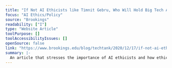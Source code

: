 ```yaml
---
title: "If Not AI Ethicists like Timnit Gebru, Who Will Hold Big Tech Accountable?"
focus: "AI Ethics/Policy"
source: "Brookings"
readability: ["I"]
type: "Website Article"
toolPurpose: []
toolAccessibilityIssues: []
openSource: false
link: "https://www.brookings.edu/blog/techtank/2020/12/17/if-not-ai-ethicists-like-timnit-gebru-who-will-hold-big-tech-accountable/"
summary: |-
  An article that stresses the importance of AI ethicists and how ethical AI research can help make such systems more safe, fair and transparent.
---
```



